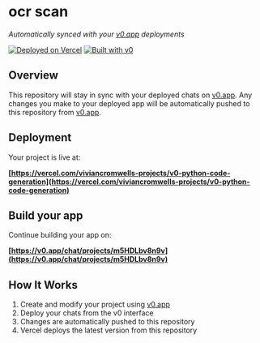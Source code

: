 # ocr scan

*Automatically synced with your [v0.app](https://v0.app) deployments*

[![Deployed on Vercel](https://img.shields.io/badge/Deployed%20on-Vercel-black?style=for-the-badge&logo=vercel)](https://vercel.com/viviancromwells-projects/v0-python-code-generation)
[![Built with v0](https://img.shields.io/badge/Built%20with-v0.app-black?style=for-the-badge)](https://v0.app/chat/projects/m5HDLbv8n9v)

## Overview

This repository will stay in sync with your deployed chats on [v0.app](https://v0.app).
Any changes you make to your deployed app will be automatically pushed to this repository from [v0.app](https://v0.app).

## Deployment

Your project is live at:

**[https://vercel.com/viviancromwells-projects/v0-python-code-generation](https://vercel.com/viviancromwells-projects/v0-python-code-generation)**

## Build your app

Continue building your app on:

**[https://v0.app/chat/projects/m5HDLbv8n9v](https://v0.app/chat/projects/m5HDLbv8n9v)**

## How It Works

1. Create and modify your project using [v0.app](https://v0.app)
2. Deploy your chats from the v0 interface
3. Changes are automatically pushed to this repository
4. Vercel deploys the latest version from this repository